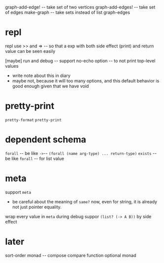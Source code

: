graph-add-edge! -- take set of two vertices
graph-add-edges! -- take set of edges
make-graph -- take sets instead of list
graph-edges

# repl

repl use >> and => -- so that a exp with both side effect (print) and return value can be seen easily

[maybe] run and debug -- support no-echo option -- to not print top-level values

- write note about this in diary
- maybe not, because it will too many options, and this default behavior is good enough given that we have void

# pretty-print

`pretty-format`
`pretty-print`

# dependent schema

`forall` -- be like `->`-- `(forall (name arg-type) ... return-type)`
`exists` -- be like `forall` -- for list value

# meta

support `meta`

- be careful about the meaning of `same?` now,
  even for string, it is already not just pointer equality.

wrap every value in `meta` during debug
suppor `(list? (-> A B))` by side effect

# later

sort-order monad -- compose compare function
optional monad
